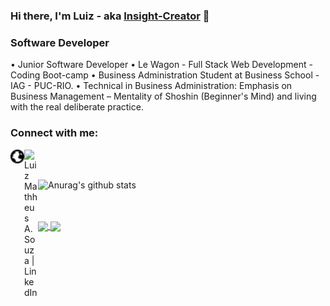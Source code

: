 ### Hi there, I'm Luiz - aka [Insight-Creator][website] 👋

### Software Developer

• Junior Software Developer
• Le Wagon - Full Stack Web Development - Coding Boot-camp
• Business Administration Student at Business School - IAG - PUC-RIO.
• Technical in Business Administration: Emphasis on Business Management
– Mentality of Shoshin (Beginner's Mind) and living with the real deliberate practice.

### Connect with me:

[<img align="left" alt="insight-creator.com" width="22px" src="https://raw.githubusercontent.com/iconic/open-iconic/master/svg/globe.svg" />][website]
[<img align="left" alt="Luiz Mathheus A. Souza | LinkedIn" width="22px" src="https://cdn.jsdelivr.net/npm/simple-icons@v3/icons/linkedin.svg" />][linkedin]

<br>
<br>

![Anurag's github stats](https://github-readme-stats.vercel.app/api?username=Insight-Creator&show_icons=true&theme=dark&count_private=true)


<br>
<br>

<a href="https://github.com/Insight-Creator/github-readme-stats">
  <img align="center" src="https://github-readme-stats.vercel.app/api/pin/?username=Insight-Creator&repo=opendax" />
</a>
<a href="https://github.com/Insight-Creator/convoychat">
  <img align="center" src="https://github-readme-stats.vercel.app/api/pin/?username=Insight-Creator&repo=peatio" />
</a>

[website]: https://insight-creator.github.io/dev-profile/
[linkedin]: https://www.linkedin.com/in/luiz-affonsosouza/
